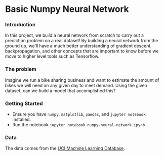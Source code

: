 # Basic Numpy Neural Network

### Introduction
In this project, we build a neural network from scratch to carry out a prediction problem on a real dataset! By building a neural network from the ground up, we'll have a much better understanding of gradient descent, backpropagation, and other concepts that are important to know before we move to higher level tools such as Tensorflow.

### The problem
Imagine we run a bike sharing business and want to estimate the amount of bikes we will need on any given day to meet demand. Using the given dataset, can we build a model that accomplished this?

### Getting Started
* Ensure you have `numpy`, `matplotlib`, `pandas`, and `jupyter notebook` installed.
* Run the notebook `jupyter notebook numpy-neural-network.ipynb`

### Data
The data comes from the [UCI Machine Learning Database](https://archive.ics.uci.edu/ml/datasets/Bike+Sharing+Dataset).
